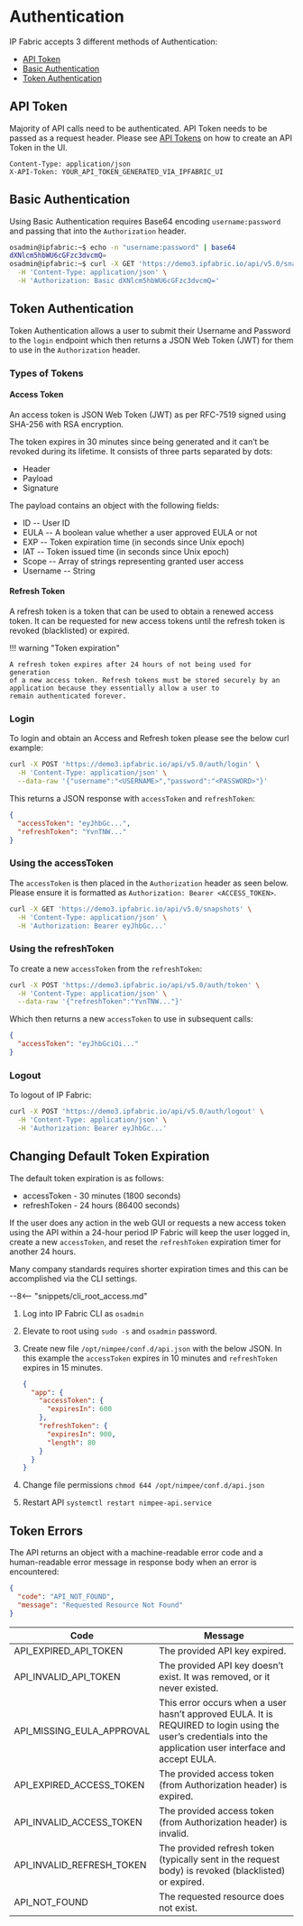 # Authentication

IP Fabric accepts 3 different methods of Authentication:

- [API Token](#api-token)
- [Basic Authentication](#basic-authentication)
- [Token Authentication](#token-authentication)

## API Token

Majority of API calls need to be authenticated. API Token needs to be passed as a request header. Please see [API Tokens](../IP_Fabric_Settings/api_tokens.md) on how to create an API Token in the UI.

```http
Content-Type: application/json
X-API-Token: YOUR_API_TOKEN_GENERATED_VIA_IPFABRIC_UI
```

## Basic Authentication

Using Basic Authentication requires Base64 encoding `username:password` and passing that into the `Authorization` header.

```bash
osadmin@ipfabric:~$ echo -n "username:password" | base64
dXNlcm5hbWU6cGFzc3dvcmQ=
osadmin@ipfabric:~$ curl -X GET 'https://demo3.ipfabric.io/api/v5.0/snapshots' \
  -H 'Content-Type: application/json' \
  -H 'Authorization: Basic dXNlcm5hbWU6cGFzc3dvcmQ='
```

## Token Authentication

Token Authentication allows a user to submit their Username and Password to the `login` endpoint which then returns a JSON Web Token (JWT) for them to use in the `Authorization` header.

### Types of Tokens

#### Access Token

An access token is JSON Web Token (JWT) as per RFC-7519 signed using SHA-256 with RSA encryption.

The token expires in 30 minutes since being generated and it can’t be revoked during its lifetime. It consists of three parts separated by dots:

- Header
- Payload
- Signature

The payload contains an object with the following fields:

- ID -- User ID
- EULA -- A boolean value whether a user approved EULA or not
- EXP -- Token expiration time (in seconds since Unix epoch)
- IAT -- Token issued time (in seconds since Unix epoch)
- Scope -- Array of strings representing granted user access
- Username -- String

#### Refresh Token

A refresh token is a token that can be used to obtain a renewed access token. It can be requested for new access tokens until the refresh token is revoked (blacklisted) or expired.

!!! warning "Token expiration"

    A refresh token expires after 24 hours of not being used for generation
    of a new access token. Refresh tokens must be stored securely by an
    application because they essentially allow a user to
    remain authenticated forever.

### Login

To login and obtain an Access and Refresh token please see the below curl example:

```bash
curl -X POST 'https://demo3.ipfabric.io/api/v5.0/auth/login' \
  -H 'Content-Type: application/json' \
  --data-raw '{"username":"<USERNAME>","password":"<PASSWORD>"}'
```

This returns a JSON response with `accessToken` and `refreshToken`:

```json
{
  "accessToken": "eyJhbGc...",
  "refreshToken": "YvnTNW..."
}
```

### Using the accessToken

The `accessToken` is then placed in the `Authorization` header as seen below.
Please ensure it is formatted as `Authorization: Bearer <ACCESS_TOKEN>`.

```bash
curl -X GET 'https://demo3.ipfabric.io/api/v5.0/snapshots' \
  -H 'Content-Type: application/json' \
  -H 'Authorization: Bearer eyJhbGc...'
```

### Using the refreshToken

To create a new `accessToken` from the `refreshToken`:

```bash
curl -X POST 'https://demo3.ipfabric.io/api/v5.0/auth/token' \
  -H 'Content-Type: application/json' \
  --data-raw '{"refreshToken":"YvnTNW..."}'
```

Which then returns a new `accessToken` to use in subsequent calls:

```json
{
  "accessToken": "eyJhbGciOi..."
}
```

### Logout

To logout of IP Fabric:

```bash
curl -X POST 'https://demo3.ipfabric.io/api/v5.0/auth/logout' \
  -H 'Content-Type: application/json' \
  -H 'Authorization: Bearer eyJhbGc...'
```

## Changing Default Token Expiration

The default token expiration is as follows:

- accessToken - 30 minutes (1800 seconds)
- refreshToken - 24 hours (86400 seconds)

If the user does any action in the web GUI or requests a new access token using the API within a 24-hour period IP Fabric will keep the user logged in, create a new `accessToken`, and reset the `refreshToken` expiration timer for another 24 hours.

Many company standards requires shorter expiration times and this can be accomplished via the CLI settings.

--8<-- "snippets/cli_root_access.md"

1. Log into IP Fabric CLI as `osadmin`
2. Elevate to root using `sudo -s` and `osadmin` password.
3. Create new file `/opt/nimpee/conf.d/api.json` with the below JSON. In this example the `accessToken` expires in 10 minutes and `refreshToken` expires in 15 minutes.

   ```json
   {
     "app": {
       "accessToken": {
         "expiresIn": 600
       },
       "refreshToken": {
         "expiresIn": 900,
         "length": 80
       }
     }
   }
   ```

4. Change file permissions `chmod 644 /opt/nimpee/conf.d/api.json`
5. Restart API `systemctl restart nimpee-api.service`

## Token Errors

The API returns an object with a machine-readable error code and a human-readable error message in response body when an error is encountered:

```json
{
  "code": "API_NOT_FOUND",
  "message": "Requested Resource Not Found"
}
```

| Code                      | Message                                                                                                                                                       |
| ------------------------- | ------------------------------------------------------------------------------------------------------------------------------------------------------------- |
| API_EXPIRED_API_TOKEN     | The provided API key expired.                                                                                                                                 |
| API_INVALID_API_TOKEN     | The provided API key doesn’t exist. It was removed, or it never existed.                                                                                      |
| API_MISSING_EULA_APPROVAL | This error occurs when a user hasn’t approved EULA. It is REQUIRED to login using the user’s credentials into the application user interface and accept EULA. |
| API_EXPIRED_ACCESS_TOKEN  | The provided access token (from Authorization header) is expired.                                                                                             |
| API_INVALID_ACCESS_TOKEN  | The provided access token (from Authorization header) is invalid.                                                                                             |
| API_INVALID_REFRESH_TOKEN | The provided refresh token (typically sent in the request body) is revoked (blacklisted) or expired.                                                          |
| API_NOT_FOUND             | The requested resource does not exist.                                                                                                                        |
